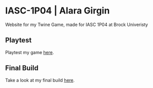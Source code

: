 # IASC-1P04 | Alara Girgin

Website for my Twine Game, made for IASC 1P04 at Brock Univeristy

## Playtest

Playtest my game [here]().

## Final Build

Take a look at my final build [here]().
